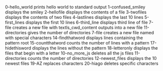 0-hello_world prints hello world to standard output
1-confused_smiley displays the smiley
2-hellofile displays the contents of a file
3-twofiles displays the contents of two files
4-lastlines displays the last 10 lines
5-first_lines displays the first 10 lines
6-third_line displays third line of file
7-file creates a new file with textls_cwd_content outputs into a new file
11-directories gives the number of directories
7-file creates a new file named with special characters
14-findthatword displays lines containing the pattern root
15-countthatword counts the number of lines with a pattern
17-hidethisword displays the lines without the pattern
18-letteronly displays the files that begin with a letter
10-no_more_js deletes all the js files
11-directories counts the number of directories
12-newest_files displays the 10 newest files
19-AZ replaces characters
20-hiago deletes specific characters

